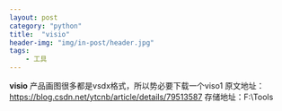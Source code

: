```yaml
---
layout: post
category: "python"
title:  "visio"
header-img: "img/in-post/header.jpg"
tags:
    - 工具
---
```


**visio**
产品画图很多都是vsdx格式，所以势必要下载一个viso1
原文地址：https://blog.csdn.net/ytcnb/article/details/79513587
存储地址：F:\Tools